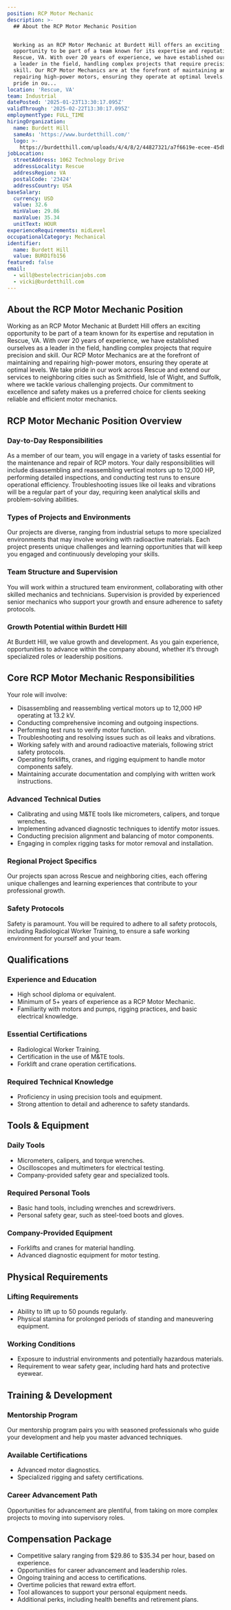 ```yaml
---
position: RCP Motor Mechanic
description: >-
  ## About the RCP Motor Mechanic Position


  Working as an RCP Motor Mechanic at Burdett Hill offers an exciting
  opportunity to be part of a team known for its expertise and reputation in
  Rescue, VA. With over 20 years of experience, we have established ourselves as
  a leader in the field, handling complex projects that require precision and
  skill. Our RCP Motor Mechanics are at the forefront of maintaining and
  repairing high-power motors, ensuring they operate at optimal levels. We take
  pride in ou...
location: 'Rescue, VA'
team: Industrial
datePosted: '2025-01-23T13:30:17.095Z'
validThrough: '2025-02-22T13:30:17.095Z'
employmentType: FULL_TIME
hiringOrganization:
  name: Burdett Hill
  sameAs: 'https://www.burdetthill.com/'
  logo: >-
    https://burdetthill.com/uploads/4/4/8/2/44827321/a7f6619e-ecee-45db-ac13-7b1bffe6602c-4-5005-c.jpeg
jobLocation:
  streetAddress: 1062 Technology Drive
  addressLocality: Rescue
  addressRegion: VA
  postalCode: '23424'
  addressCountry: USA
baseSalary:
  currency: USD
  value: 32.6
  minValue: 29.86
  maxValue: 35.34
  unitText: HOUR
experienceRequirements: midLevel
occupationalCategory: Mechanical
identifier:
  name: Burdett Hill
  value: BURD1fb156
featured: false
email:
  - will@bestelectricianjobs.com
  - vicki@burdetthill.com
---
```




## About the RCP Motor Mechanic Position

Working as an RCP Motor Mechanic at Burdett Hill offers an exciting opportunity to be part of a team known for its expertise and reputation in Rescue, VA. With over 20 years of experience, we have established ourselves as a leader in the field, handling complex projects that require precision and skill. Our RCP Motor Mechanics are at the forefront of maintaining and repairing high-power motors, ensuring they operate at optimal levels. We take pride in our work across Rescue and extend our services to neighboring cities such as Smithfield, Isle of Wight, and Suffolk, where we tackle various challenging projects. Our commitment to excellence and safety makes us a preferred choice for clients seeking reliable and efficient motor mechanics.

## RCP Motor Mechanic Position Overview

### Day-to-Day Responsibilities

As a member of our team, you will engage in a variety of tasks essential for the maintenance and repair of RCP motors. Your daily responsibilities will include disassembling and reassembling vertical motors up to 12,000 HP, performing detailed inspections, and conducting test runs to ensure operational efficiency. Troubleshooting issues like oil leaks and vibrations will be a regular part of your day, requiring keen analytical skills and problem-solving abilities.

### Types of Projects and Environments

Our projects are diverse, ranging from industrial setups to more specialized environments that may involve working with radioactive materials. Each project presents unique challenges and learning opportunities that will keep you engaged and continuously developing your skills.

### Team Structure and Supervision

You will work within a structured team environment, collaborating with other skilled mechanics and technicians. Supervision is provided by experienced senior mechanics who support your growth and ensure adherence to safety protocols.

### Growth Potential within Burdett Hill

At Burdett Hill, we value growth and development. As you gain experience, opportunities to advance within the company abound, whether it’s through specialized roles or leadership positions.

## Core RCP Motor Mechanic Responsibilities

Your role will involve:

- Disassembling and reassembling vertical motors up to 12,000 HP operating at 13.2 kV.
- Conducting comprehensive incoming and outgoing inspections.
- Performing test runs to verify motor function.
- Troubleshooting and resolving issues such as oil leaks and vibrations.
- Working safely with and around radioactive materials, following strict safety protocols.
- Operating forklifts, cranes, and rigging equipment to handle motor components safely.
- Maintaining accurate documentation and complying with written work instructions.

### Advanced Technical Duties

- Calibrating and using M&TE tools like micrometers, calipers, and torque wrenches.
- Implementing advanced diagnostic techniques to identify motor issues.
- Conducting precision alignment and balancing of motor components.
- Engaging in complex rigging tasks for motor removal and installation.

### Regional Project Specifics

Our projects span across Rescue and neighboring cities, each offering unique challenges and learning experiences that contribute to your professional growth.

### Safety Protocols

Safety is paramount. You will be required to adhere to all safety protocols, including Radiological Worker Training, to ensure a safe working environment for yourself and your team.

## Qualifications

### Experience and Education

- High school diploma or equivalent.
- Minimum of 5+ years of experience as a RCP Motor Mechanic.
- Familiarity with motors and pumps, rigging practices, and basic electrical knowledge.

### Essential Certifications

- Radiological Worker Training.
- Certification in the use of M&TE tools.
- Forklift and crane operation certifications.

### Required Technical Knowledge

- Proficiency in using precision tools and equipment.
- Strong attention to detail and adherence to safety standards.

## Tools & Equipment

### Daily Tools

- Micrometers, calipers, and torque wrenches.
- Oscilloscopes and multimeters for electrical testing.
- Company-provided safety gear and specialized tools.

### Required Personal Tools

- Basic hand tools, including wrenches and screwdrivers.
- Personal safety gear, such as steel-toed boots and gloves.

### Company-Provided Equipment

- Forklifts and cranes for material handling.
- Advanced diagnostic equipment for motor testing.

## Physical Requirements

### Lifting Requirements

- Ability to lift up to 50 pounds regularly.
- Physical stamina for prolonged periods of standing and maneuvering equipment.

### Working Conditions

- Exposure to industrial environments and potentially hazardous materials.
- Requirement to wear safety gear, including hard hats and protective eyewear.

## Training & Development

### Mentorship Program

Our mentorship program pairs you with seasoned professionals who guide your development and help you master advanced techniques.

### Available Certifications

- Advanced motor diagnostics.
- Specialized rigging and safety certifications.

### Career Advancement Path

Opportunities for advancement are plentiful, from taking on more complex projects to moving into supervisory roles.

## Compensation Package

- Competitive salary ranging from $29.86 to $35.34 per hour, based on experience.
- Opportunities for career advancement and leadership roles.
- Ongoing training and access to certifications.
- Overtime policies that reward extra effort.
- Tool allowances to support your personal equipment needs.
- Additional perks, including health benefits and retirement plans.